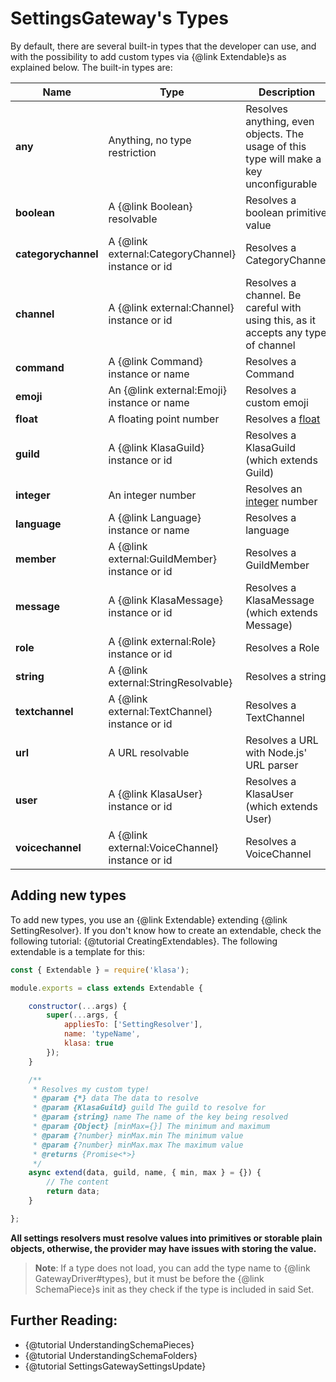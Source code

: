 # SettingsGateway's Types

By default, there are several built-in types that the developer can use, and with the possibility to add custom types via {@link Extendable}s as explained below. The built-in types are:

| Name                | Type                                              | Description                                                                              |
| ------------------- | ------------------------------------------------- | ---------------------------------------------------------------------------------------- |
| **any**             | Anything, no type restriction                     | Resolves anything, even objects. The usage of this type will make a key unconfigurable   |
| **boolean**         | A {@link Boolean} resolvable                      | Resolves a boolean primitive value                                                       |
| **categorychannel** | A {@link external:CategoryChannel} instance or id | Resolves a CategoryChannel                                                               |
| **channel**         | A {@link external:Channel} instance or id         | Resolves a channel. Be careful with using this, as it accepts any type of channel        |
| **command**         | A {@link Command} instance or name                | Resolves a Command                                                                       |
| **emoji**           | An {@link external:Emoji} instance or name        | Resolves a custom emoji                                                                  |
| **float**           | A floating point number                           | Resolves a [float](https://en.wikipedia.org/wiki/Double-precision_floating-point_format) |
| **guild**           | A {@link KlasaGuild} instance or id               | Resolves a KlasaGuild (which extends Guild)                                              |
| **integer**         | An integer number                                 | Resolves an [integer](https://en.wikipedia.org/wiki/Integer) number                      |
| **language**        | A {@link Language} instance or name               | Resolves a language                                                                      |
| **member**          | A {@link external:GuildMember} instance or id     | Resolves a GuildMember                                                                   |
| **message**             | A {@link KlasaMessage} instance or id             | Resolves a KlasaMessage (which extends Message)                                          |
| **role**            | A {@link external:Role} instance or id            | Resolves a Role                                                                          |
| **string**          | A {@link external:StringResolvable}               | Resolves a string                                                                        |
| **textchannel**     | A {@link external:TextChannel} instance or id     | Resolves a TextChannel                                                                   |
| **url**             | A URL resolvable                                  | Resolves a URL with Node.js' URL parser                                                  |
| **user**            | A {@link KlasaUser} instance or id                | Resolves a KlasaUser (which extends User)                                                |
| **voicechannel**    | A {@link external:VoiceChannel} instance or id    | Resolves a VoiceChannel                                                                  |

## Adding new types

To add new types, you use an {@link Extendable} extending {@link SettingResolver}. If you don't know how to create an extendable, check the following tutorial: {@tutorial CreatingExtendables}. The following extendable is a template for this:

```javascript
const { Extendable } = require('klasa');

module.exports = class extends Extendable {

	constructor(...args) {
		super(...args, {
			appliesTo: ['SettingResolver'],
			name: 'typeName',
			klasa: true
		});
	}

	/**
	 * Resolves my custom type!
	 * @param {*} data The data to resolve
	 * @param {KlasaGuild} guild The guild to resolve for
	 * @param {string} name The name of the key being resolved
	 * @param {Object} [minMax={}] The minimum and maximum
	 * @param {?number} minMax.min The minimum value
	 * @param {?number} minMax.max The maximum value
	 * @returns {Promise<*>}
	 */
	async extend(data, guild, name, { min, max } = {}) {
		// The content
		return data;
	}

};
```

**All settings resolvers must resolve values into primitives or storable plain objects, otherwise, the provider may have issues with storing the value.**

> **Note**: If a type does not load, you can add the type name to {@link GatewayDriver#types}, but it must be before the {@link SchemaPiece}s init as they check if the type is included in said Set.

## Further Reading:

- {@tutorial UnderstandingSchemaPieces}
- {@tutorial UnderstandingSchemaFolders}
- {@tutorial SettingsGatewaySettingsUpdate}
